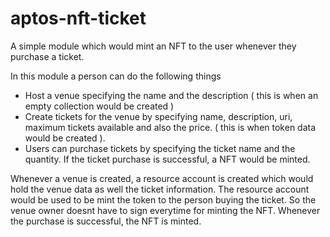 # aptos-nft-ticket
A simple module which would mint an NFT to the user whenever they purchase a ticket.

In this module a person can do the following things
- Host a venue specifying the name and the description ( this is when an empty collection would be created )
- Create tickets for the venue by specifying name, description, uri, maximum tickets available and also the price. ( this is when token data would be created ).
- Users can purchase tickets by specifying the ticket name and the quantity. If the ticket purchase is successful, a NFT would be minted.

Whenever a venue is created, a resource account is created which would hold the venue data as well the ticket information. The resource account would be used to be mint the token to the person buying the ticket. So the venue owner doesnt have to sign everytime for minting the NFT. Whenever the purchase is successful, the NFT is minted.
